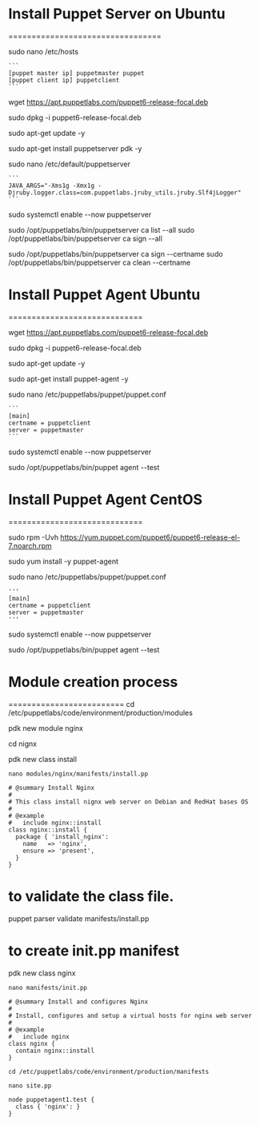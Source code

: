 # Install Puppet Server on Ubuntu
=================================

  sudo nano /etc/hosts

    ```
    [puppet master ip] puppetmaster puppet
    [puppet client ip] puppetclient
    ```

  wget https://apt.puppetlabs.com/puppet6-release-focal.deb

  sudo dpkg -i puppet6-release-focal.deb

  sudo apt-get update -y

  sudo apt-get install puppetserver pdk -y

  sudo nano /etc/default/puppetserver

    ```
    JAVA_ARGS="-Xms1g -Xmx1g -Djruby.logger.class=com.puppetlabs.jruby_utils.jruby.Slf4jLogger"
    ```

  sudo systemctl enable --now puppetserver

  sudo /opt/puppetlabs/bin/puppetserver ca list --all
  sudo /opt/puppetlabs/bin/puppetserver ca sign --all

  sudo /opt/puppetlabs/bin/puppetserver ca sign --certname <Agent Name>
  sudo /opt/puppetlabs/bin/puppetserver ca clean --certname <Agent Name>

# Install Puppet Agent Ubuntu
=============================

  wget https://apt.puppetlabs.com/puppet6-release-focal.deb

  sudo dpkg -i puppet6-release-focal.deb

  sudo apt-get update -y

  sudo apt-get install puppet-agent -y

  sudo nano /etc/puppetlabs/puppet/puppet.conf

    ```
    [main]
    certname = puppetclient
    server = puppetmaster
    ```

  sudo systemctl enable --now puppetserver

  sudo /opt/puppetlabs/bin/puppet agent --test

# Install Puppet Agent CentOS
=============================

  sudo rpm -Uvh https://yum.puppet.com/puppet6/puppet6-release-el-7.noarch.rpm

  sudo yum install -y puppet-agent

  sudo nano /etc/puppetlabs/puppet/puppet.conf

    '''
    [main]
    certname = puppetclient
    server = puppetmaster
    '''
  
  sudo systemctl enable --now puppetserver

  sudo /opt/puppetlabs/bin/puppet agent --test

# Module creation process
=========================
cd /etc/puppetlabs/code/environment/production/modules

pdk new module nginx

cd nignx

pdk new class install

`nano modules/nginx/manifests/install.pp`

```
# @summary Install Nginx
#
# This class install nignx web server on Debian and RedHat bases OS
#
# @example
#   include nginx::install
class nginx::install {
  package { 'install_nginx':
    name   => 'nginx',
    ensure => 'present',
  }
}
```

# to validate the class file.
puppet parser validate manifests/install.pp

# to create init.pp manifest
pdk new class nginx

`nano manifests/init.pp`

```
# @summary Install and configures Nginx
#
# Install, configures and setup a virtual hosts for nginx web server
#
# @example
#   include nginx
class nginx {
  contain nginx::install
}
```

`cd /etc/puppetlabs/code/environment/production/manifests`

`nano site.pp`

```
node puppetagent1.test {
  class { 'nginx': }
}
```
  
